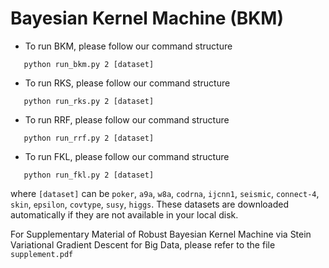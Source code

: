 # Bayesian Kernel Machine (BKM)

+ To run BKM, please follow our command structure
```shell
   python run_bkm.py 2 [dataset]
```
+ To run RKS, please follow our command structure
```shell
   python run_rks.py 2 [dataset]
```
+ To run RRF, please follow our command structure
```shell
   python run_rrf.py 2 [dataset]
```
+ To run FKL, please follow our command structure
```shell
   python run_fkl.py 2 [dataset]
```
where `[dataset]` can be `poker`, `a9a`, `w8a`, `codrna`, `ijcnn1`, `seismic`, `connect-4`, `skin`, `epsilon`, `covtype`, `susy`, `higgs`. These datasets are downloaded automatically if they are not available in your local disk.

For Supplementary Material of Robust Bayesian Kernel Machine via Stein Variational Gradient Descent for Big Data, please refer to the file `supplement.pdf`
